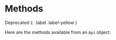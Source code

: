 
# Methods
Deprecated
{: .label .label-yellow }

Here are the methods available from an `Api` object:
